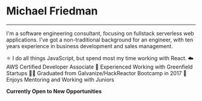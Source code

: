 # Michael Friedman

---

I'm a software engineering consultant, focusing on fullstack serverless web applications. I've got a non-traditional background for an engineer, with ten years experience in business development and sales management.

⚛️ I do all things JavaScript, but spend most my time working with React.
☁️ AWS Certified Developer Associate
🌱 Experienced Working with Greenfield Startups
👨‍🎓 Graduated from Galvanize/HackReactor Bootcamp in 2017
🍎 Enjoys Mentoring and Working with Juniors

**Currently Open to New Opportunities**
